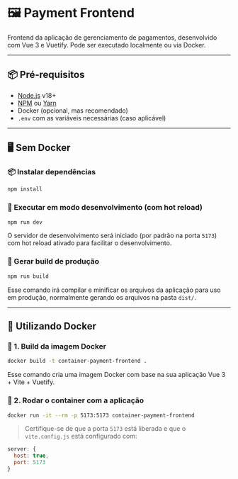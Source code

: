 # 🖼️ Payment Frontend

Frontend da aplicação de gerenciamento de pagamentos, desenvolvido com Vue 3 e Vuetify. Pode ser executado localmente ou via Docker.

---

## 📦 Pré-requisitos

- [Node.js](https://nodejs.org/) v18+
- [NPM](https://www.npmjs.com/) ou [Yarn](https://yarnpkg.com/)
- Docker (opcional, mas recomendado)
- `.env` com as variáveis necessárias (caso aplicável)

---

## 🖥️ Sem Docker

### 📦 Instalar dependências

```sh
npm install
```

### 🚧 Executar em modo desenvolvimento (com hot reload)

```sh
npm run dev
```

O servidor de desenvolvimento será iniciado (por padrão na porta `5173`) com hot reload ativado para facilitar o desenvolvimento.

### 🚀 Gerar build de produção

```sh
npm run build
```

Esse comando irá compilar e minificar os arquivos da aplicação para uso em produção, normalmente gerando os arquivos na pasta `dist/`.

---

## 🐳 Utilizando Docker

### 📌 1. Build da imagem Docker

```sh
docker build -t container-payment-frontend .
```

Esse comando cria uma imagem Docker com base na sua aplicação Vue 3 + Vite + Vuetify.

### 📌 2. Rodar o container com a aplicação

```sh
docker run -it --rm -p 5173:5173 container-payment-frontend
```

> Certifique-se de que a porta `5173` está liberada e que o `vite.config.js` está configurado com:

```js
server: {
  host: true,
  port: 5173
}
```